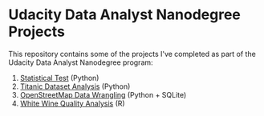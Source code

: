 # Udacity Data Analyst Nanodegree Projects

This repository contains some of the projects I've completed as part of the Udacity Data Analyst Nanodegree program:

1. [Statistical Test](project_files/stroop-test.ipynb) (Python)
2. [Titanic Dataset Analysis](project_files/titanic-analysis.ipynb) (Python)
3. [OpenStreetMap Data Wrangling](project_files/osm-data-wrangling.ipynb) (Python + SQLite)
4. [White Wine Quality Analysis](project_files/white-wine-analysis.Rmd) (R)
